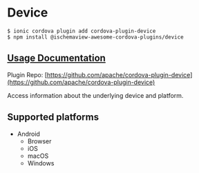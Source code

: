 # Device

```
$ ionic cordova plugin add cordova-plugin-device
$ npm install @ischemaview-awesome-cordova-plugins/device
```

## [Usage Documentation](https://danielsogl.gitbook.io/awesome-cordova-plugins/plugins/device/)

Plugin Repo: [https://github.com/apache/cordova-plugin-device](https://github.com/apache/cordova-plugin-device)

Access information about the underlying device and platform.

## Supported platforms

- Android
  - Browser
  - iOS
  - macOS
  - Windows
  


